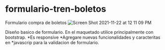 # formulario-tren-boletos
Formulario compra de boletos
![Screen Shot 2021-11-22 at 12 11 09 PM](https://user-images.githubusercontent.com/73326157/142917858-dbaff519-e7bc-46e5-9866-62ff4f98eb9e.png)

Diseño basico de formulario.
En el maquetado utilice principalmente con bootstrap.
*Es responsive
*Agregare nuevas funcionalidades y caracteritas en 
*javascrip para la validacion de formulario.
